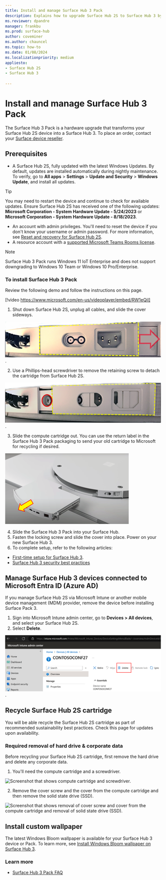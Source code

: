 ```yaml
---
title: Install and manage Surface Hub 3 Pack
description: Explains how to upgrade Surface Hub 2S to Surface Hub 3 by installing the Surface Hub 3 Pack. 
ms.reviewer: dpandre
manager: frankbu
ms.prod: surface-hub
author: coveminer
ms.author: chauncel
ms.topic: how-to
ms.date: 01/08/2024
ms.localizationpriority: medium
appliesto:
- Surface Hub 2S
- Surface Hub 3

---
```


# Install and manage Surface Hub 3 Pack

The Surface Hub 3 Pack is a hardware upgrade that transforms your Surface Hub 2S device into a Surface Hub 3. To place an order, contact your [Surface device reseller](https://www.microsoft.com/surface/business/where-to-buy-microsoft-surface#DEVICESRESELLERS).

## Prerequisites

- A Surface Hub 2S, fully updated with the latest Windows Updates. By default, updates are installed automatically during nightly maintenance. To verify, go to **All apps** > **Settings** > **Update and Security** > **Windows Update**, and install all updates.

> [!TIP]
> You may need to restart the device and continue to check for available updates. Ensure Surface Hub 2S has received one of the following updates: **Microsoft Corporation - System Hardware Update - 5/24/2023** or **Microsoft Corporation - System Hardware Update - 8/18/2023**.

- An account with admin privileges. You'll need to reset the device if you don't know your username or admin password. For more information, see [Reset and recovery for Surface Hub 2S](/surface-hub/surface-hub-2s-recover-reset).
- A resource account with a [supported Microsoft Teams Rooms license](/microsoftteams/rooms/rooms-licensing).

> [!NOTE]
> Surface Hub 3 Pack runs Windows 11 IoT Enterprise and does not support downgrading to Windows 10 Team or Windows 10 Pro/Enterprise.

### To install Surface Hub 3 Pack

Review the following demo and follow the instructions on this page.

[!video https://www.microsoft.com/en-us/videoplayer/embed/RW1eQiI]

1. Shut down Surface Hub 2S, unplug all cables, and slide the cover sideways.

  ![Screenshot that indicates how to slide the cover sideways.](images/remove-cartridge-fig1.png).

2. Use a Phillips-head screwdriver to remove the retaining screw to detach the cartridge from Surface Hub 2S.

  ![Screenshot that shows retaining screw to remove and allow you to pull out the old cartridge.](images/remove-cartridge-fig2.png).

3. Slide the compute cartridge out. You can use the return label in the Surface Hub 3 Pack packaging to send your old cartridge to Microsoft for recycling if desired.

  ![Screenshot that shows how to slide the compute cartridge out of the unit](images/remove-cartridge-fig3.png)

4. Slide the Surface Hub 3 Pack into your Surface Hub.
5. Fasten the locking screw and slide the cover into place. Power on your new Surface Hub 3.  
6. To complete setup, refer to the following articles:

- [First-time setup for Surface Hub 3](first-run-program-surface-hub-3.md).
- [Surface Hub 3 security best practices](surface-hub-3-security.md)

## Manage Surface Hub 3 devices connected to Microsoft Entra ID (Azure AD)

If you manage Surface Hub 2S via Microsoft Intune or another mobile device management (MDM) provider, remove the device before installing Surface Pack 3.

1. Sign into Microsoft Intune admin center, go to **Devices > All devices**,  and select your Surface Hub 2S.
2. Select **Delete**.

  ![Screenshot that shows removal of Surface Hub 2S from Intune.](images/remove-hub2s-from-intune.png).

## Recycle Surface Hub 2S cartridge

You will be able recycle the Surface Hub 2S cartridge as part of recommended sustainability best practices. Check this page for updates upon availability.

### Required removal of hard drive & corporate data

Before recycling your Surface Hub 2S cartridge, first remove the hard drive and delete any corporate data.

1. You'll need the compute cartridge and a screwdriver.

![Screenshot that shows compute cartridge and screwdriver.](images/surface-hub-2s-repack-7.png)

2. Remove the cover screw and the cover from the compute cartridge and then remove the solid state drive (SSD).

![Screenshot that shows removal of cover screw and cover from the compute cartridge and removal of solid state drive (SSD).](images/surface-hub-2s-repack-8.png)

## Install custom wallpaper

The latest Windows Bloom wallpaper is available for your Surface Hub 3 device or Pack. To learn more, see [Install Windows Bloom wallpaper on Surface Hub 3](install-wallpaper-surface-hub.md).

### Learn more

- [Surface Hub 3 Pack FAQ](surface-hub-3-pack-faq.md)
